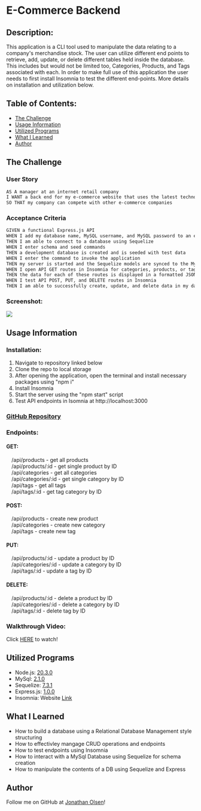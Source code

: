 # E-Commerce Backend

## Description:
This application is a CLI tool used to manipulate the data relating to a company's merchandise stock. The user can utilize different end points to retrieve, add, update, or delete different tables held inside the database. This includes but would not be limited too, Categories, Products, and Tags associated with each. In order to make full use of this application the user needs to first install Insomnia to test the different end-points. More details on installation and utilization below.

## Table of Contents:
- [The Challenge](#The-Challenge)
- [Usage Information](#Usage-Information)
- [Utilized Programs](#Utilized-Programs)
- [What I Learned](#What-I-Learned)
- [Author](#Author)

## The Challenge

### User Story

```md
AS A manager at an internet retail company
I WANT a back end for my e-commerce website that uses the latest technologies
SO THAT my company can compete with other e-commerce companies
```

### Acceptance Criteria

```md
GIVEN a functional Express.js API
WHEN I add my database name, MySQL username, and MySQL password to an environment variable file
THEN I am able to connect to a database using Sequelize
WHEN I enter schema and seed commands
THEN a development database is created and is seeded with test data
WHEN I enter the command to invoke the application
THEN my server is started and the Sequelize models are synced to the MySQL database
WHEN I open API GET routes in Insomnia for categories, products, or tags
THEN the data for each of these routes is displayed in a formatted JSON
WHEN I test API POST, PUT, and DELETE routes in Insomnia
THEN I am able to successfully create, update, and delete data in my database
```

### Screenshot:
![](./assets/E-Commerce-Screenshot.png)

## Usage Information

### Installation:
1. Navigate to repository linked below
2. Clone the repo to local storage
3. After opening the application, open the terminal and install necessary packages using "npm i"
4. Install Insomnia
5. Start the server using the "npm start" script
6. Test API endpoints in Isomnia at http://localhost:3000

### [GitHub Repository](https://github.com/jonathanjjolsen/E-Commerce-Back-End)

### Endpoints:

#### GET:
&emsp;/api/products - get all products
<br/>&emsp;/api/products/:id - get single product by ID
<br/>&emsp;/api/categories - get all categories
<br/>&emsp;/api/categories/:id - get single category by ID
<br/>&emsp;/api/tags - get all tags
<br/>&emsp;/api/tags/:id - get tag category by ID

#### POST:
&emsp;/api/products - create new product
<br/>&emsp;/api/categories - create new category
<br/>&emsp;/api/tags - create new tag

#### PUT:
&emsp;/api/products/:id - update a product by ID
<br/>&emsp;/api/categories/:id - update a category by ID
<br/>&emsp;/api/tags/:id - update a tag by ID

#### DELETE:
&emsp;/api/products/:id - delete a product by ID
<br/>&emsp;/api/categories/:id - delete a category by ID
<br/>&emsp;/api/tags/:id - delete tag by ID


### Walkthrough Video:
Click [HERE](https://drive.google.com/file/d/1qnS8kpimLPp6a_8UqeHqnFdiREoIK3BE/view) to watch!

## Utilized Programs
- Node.js: [20.3.0](https://nodejs.org/en)
- MySql: [2.1.0](https://www.mysql.com/)
- Sequelize: [7.3.1](https://www.npmjs.com/package/mongoose)
- Express.js: [1.0.0](https://expressjs.com/)
- Insomnia: Website [Link](https://insomnia.rest/)

## What I Learned
- How to build a database using a Relational Database Management style structuring
- How to effectivley mangage CRUD operations and endpoints
- How to test endpoints using Insomnia
- How to interact with a MySql Database using Sequelize for schema creation
- How to manipulate the contents of a DB using Sequelize and Express

## Author
Follow me on GitHub at [Jonathan Olsen](https://github.com/jonathanjjolsen)!


